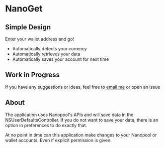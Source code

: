 # NanoGet
## Simple Design
Enter your wallet address and go!
- Automatically detects your currency
- Automatically retrieves your data
- Automatically saves your account for next time

## Work in Progress
If you have any suggestions or ideas, feel free to [email me](mailto:spencer@carspotter.ca) or open an issue

## About
The application uses Nanopool's APIs and will save data in the NSUserDefaultsController. If you do not want to save your data, there is an option in preferences to do exactly that.

At no point in time can this application make changes to your Nanopool or wallet accounts. Even if explicit permission is given.
